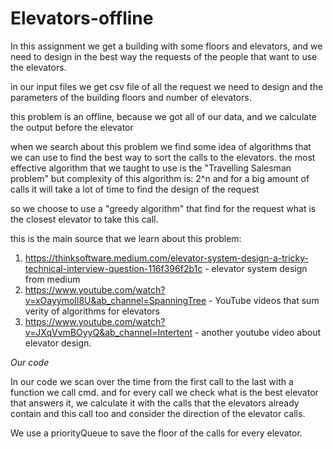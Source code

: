 # Elevators-offline
In this assignment we get a building with some floors and elevators, and we need to design in the best way the requests of the people that want to use the elevators.

in our input files we get csv file of all the request we need to design and the parameters of the building floors and number of elevators.

this problem is an offline, because we got all of our data, and we calculate the output before the elevator

when we search about this problem we find some idea of algorithms that we can use to find the best way to sort the calls to the elevators.
the most effective algorithm that we taught to use is the "Travelling Salesman problem"
but complexity of this algorithm is: 2^n and for a big amount of calls it will take a lot of time to find the design of the request

so we choose to use a "greedy algorithm" that find for the request what is the closest elevator to take this call.

this is the main source that we learn about this problem:
1. https://thinksoftware.medium.com/elevator-system-design-a-tricky-technical-interview-question-116f396f2b1c - elevator system design from medium
2. https://www.youtube.com/watch?v=xOayymoIl8U&ab_channel=SpanningTree - YouTube videos that sum verity of algorithms for elevators
3. https://www.youtube.com/watch?v=JXqVvmBOyyQ&ab_channel=Intertent - another youtube video about elevator design.


*Our code*

In our code we scan over the time from the first call to the last with a function we call cmd.
and for every call we check what is the best elevator that answers it, we calculate it with the calls that the elevators already contain and this call too and consider the direction of the elevator calls.

We use a priorityQueue to save the floor of the calls for every elevator.
